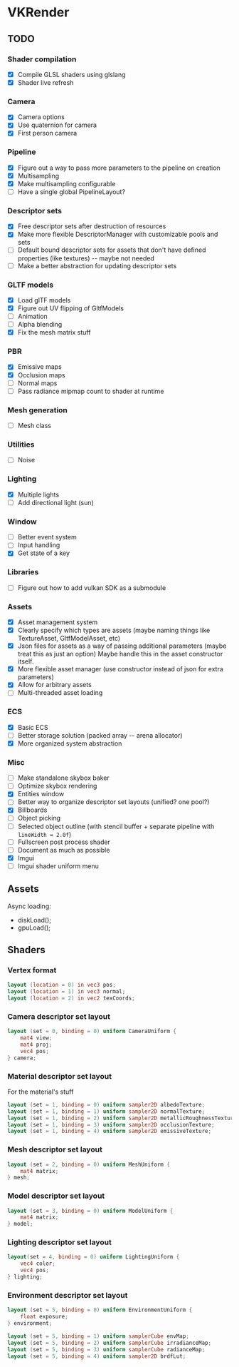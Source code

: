 # VKRender

## TODO
### Shader compilation
- [x] Compile GLSL shaders using glslang
- [x] Shader live refresh

### Camera
- [x] Camera options
- [x] Use quaternion for camera
- [x] First person camera

### Pipeline
- [x] Figure out a way to pass more parameters to the pipeline on creation
- [x] Multisampling
- [x] Make multisampling configurable
- [ ] Have a single global PipelineLayout?

### Descriptor sets
- [x] Free descriptor sets after destruction of resources
- [x] Make more flexible DescriptorManager with customizable pools and sets
- [ ] Default bound descriptor sets for assets that don't have defined
      properties (like textures) -- maybe not needed
- [ ] Make a better abstraction for updating descriptor sets

### GLTF models
- [x] Load glTF models
- [x] Figure out UV flipping of GltfModels
- [ ] Animation
- [ ] Alpha blending
- [x] Fix the mesh matrix stuff

### PBR
- [x] Emissive maps
- [x] Occlusion maps
- [ ] Normal maps
- [ ] Pass radiance mipmap count to shader at runtime

### Mesh generation
- [ ] Mesh class

### Utilities
- [ ] Noise

### Lighting
- [x] Multiple lights
- [ ] Add directional light (sun)

### Window
- [ ] Better event system
- [ ] Input handling
- [x] Get state of a key

### Libraries
- [ ] Figure out how to add vulkan SDK as a submodule

### Assets
- [x] Asset management system
- [x] Clearly specify which types are assets (maybe naming things like TextureAsset, GltfModelAsset, etc)
- [x] Json files for assets as a way of passing additional parameters (maybe treat this as just an option)
      Maybe handle this in the asset constructor itself.
- [x] More flexible asset manager (use constructor instead of json for extra parameters)
- [x] Allow for arbitrary assets
- [ ] Multi-threaded asset loading

### ECS
- [x] Basic ECS
- [ ] Better storage solution (packed array -- arena allocator)
- [x] More organized system abstraction

### Misc
- [ ] Make standalone skybox baker
- [ ] Optimize skybox rendering
- [x] Entities window
- [ ] Better way to organize descriptor set layouts (unified? one pool?)
- [x] Billboards
- [ ] Object picking
- [ ] Selected object outline (with stencil buffer + separate pipeline with `lineWidth = 2.0f`)
- [ ] Fullscreen post process shader
- [ ] Document as much as possible
- [x] Imgui
- [ ] Imgui shader uniform menu

## Assets
Async loading:
- diskLoad();
- gpuLoad();


## Shaders
### Vertex format
```glsl
layout (location = 0) in vec3 pos;
layout (location = 1) in vec3 normal;
layout (location = 2) in vec2 texCoords;
```

### Camera descriptor set layout
```glsl
layout (set = 0, binding = 0) uniform CameraUniform {
    mat4 view;
    mat4 proj;
    vec4 pos;
} camera;
```

### Material descriptor set layout
For the material's stuff
```glsl
layout (set = 1, binding = 0) uniform sampler2D albedoTexture;
layout (set = 1, binding = 1) uniform sampler2D normalTexture;
layout (set = 1, binding = 2) uniform sampler2D metallicRoughnessTexture;
layout (set = 1, binding = 3) uniform sampler2D occlusionTexture;
layout (set = 1, binding = 4) uniform sampler2D emissiveTexture;
```

### Mesh descriptor set layout
```glsl
layout (set = 2, binding = 0) uniform MeshUniform {
    mat4 matrix;
} mesh;
```

### Model descriptor set layout
```glsl
layout (set = 3, binding = 0) uniform ModelUniform {
    mat4 matrix;
} model;
```

### Lighting descriptor set layout
```glsl
layout(set = 4, binding = 0) uniform LightingUniform {
    vec4 color;
    vec4 pos;
} lighting;
```

### Environment descriptor set layout
```glsl
layout (set = 5, binding = 0) uniform EnvironmentUniform {
    float exposure;
} environment;

layout (set = 5, binding = 1) uniform samplerCube envMap;
layout (set = 5, binding = 2) uniform samplerCube irradianceMap;
layout (set = 5, binding = 3) uniform samplerCube radianceMap;
layout (set = 5, binding = 4) uniform sampler2D brdfLut;
```
